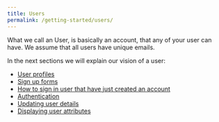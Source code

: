 ```yaml
---
title: Users
permalink: /getting-started/users/
---
```


What we call an User, is basically an account, that any of your user can have. We assume that all users have unique emails.

In the next sections we will explain our vision of a user:

* [User profiles](./user-profiles)
* [Sign up forms](./sign-up-forms)
* [How to sign in user that have just created an account](./signing-in-after-sign-up)
* [Authentication](./authentication)
* [Updating user details](./updating-user-details)
* [Displaying user attributes](./displaying-profile)
